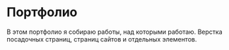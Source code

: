 # Портфолио
В этом портфолио я собираю работы, над которыми работаю. Верстка посадочных страниц, страниц сайтов и отдельных элементов.
